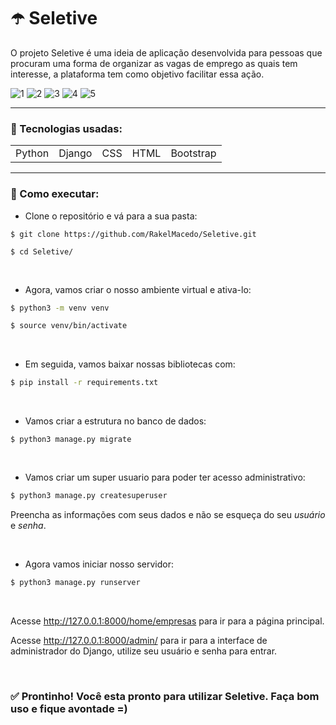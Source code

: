 # ☂️ Seletive
O projeto Seletive é uma ideia de aplicação desenvolvida para pessoas que procuram uma forma de organizar as vagas de emprego as quais tem interesse, a plataforma tem como objetivo facilitar essa ação.

![1](https://user-images.githubusercontent.com/78339857/201977468-4ce29c7a-49e0-4e9f-abea-f61d0ac5fc06.png)
![2](https://user-images.githubusercontent.com/78339857/201977492-137653d9-47c8-47c7-9e50-ac7d862cf527.png)
![3](https://user-images.githubusercontent.com/78339857/201977621-829e0c25-9183-4010-95c5-affbfc1911bc.png)
![4](https://user-images.githubusercontent.com/78339857/201977726-5c22c47c-a2a6-4ded-b873-906a060520e9.png)
![5](https://user-images.githubusercontent.com/78339857/201977804-465ae429-8db7-43df-b52d-67119f1e1c43.png)

<hr>

### 📑 Tecnologias usadas:
<table>
  <tr>
    <td>Python</td>
    <td>Django</td>
    <td>CSS</td>
    <td>HTML</td>
    <td>Bootstrap</td>
  </tr>
</table>

<hr>

### 🔨 Como executar:

* Clone o repositório e vá para a sua pasta:
```
$ git clone https://github.com/RakelMacedo/Seletive.git

$ cd Seletive/
```
<br>

* Agora, vamos criar o nosso ambiente virtual e ativa-lo:
```bash
$ python3 -m venv venv

$ source venv/bin/activate
```

<br>

* Em seguida, vamos baixar nossas bibliotecas com:
```bash
$ pip install -r requirements.txt
```

<br>

* Vamos criar a estrutura no banco de dados:
``` 
$ python3 manage.py migrate
``` 

<br>

* Vamos criar um super usuario para poder ter acesso administrativo:
```bash
$ python3 manage.py createsuperuser
```
Preencha as informações com seus dados e não se esqueça do seu *usuário* e *senha*. 

<br>

* Agora vamos iniciar nosso servidor:
```bash
$ python3 manage.py runserver
```
<br>

Acesse http://127.0.0.1:8000/home/empresas para ir para a página principal. 

Acesse http://127.0.0.1:8000/admin/ para ir para a interface de administrador do Django, utilize seu usuário e senha para entrar. 

<br>

### ✅ Prontinho! Você esta pronto para utilizar Seletive. Faça bom uso e fique avontade =)
 
